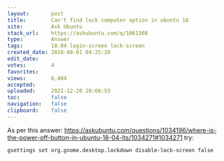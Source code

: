 ```yaml
---
layout:       post
title:        Can't find lock computer option in ubuntu 18
site:         Ask Ubuntu
stack_url:    https://askubuntu.com/q/1061308
type:         Answer
tags:         18.04 login-screen lock-screen
created_date: 2018-08-01 04:25:20
edit_date:    
votes:        4
favorites:    
views:        6,484
accepted:     
uploaded:     2021-12-28 20:06:53
toc:          false
navigation:   false
clipboard:    false
---
```


As per this answer: https://askubuntu.com/questions/1034196/where-is-the-power-off-button-in-ubuntu-18-04-lts/1034271#1034271 try:

``` 
gsettings set org.gnome.desktop.lockdown disable-lock-screen false

```

